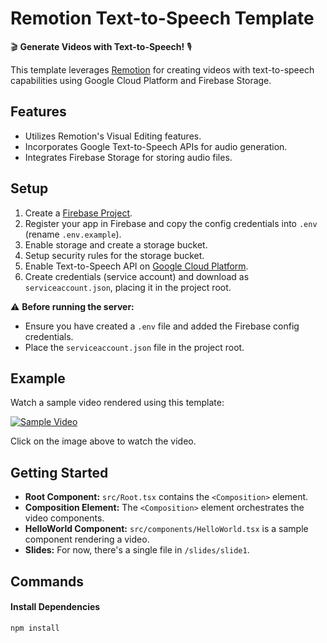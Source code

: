 # Remotion Text-to-Speech Template

🎬 **Generate Videos with Text-to-Speech!** 🎙️

This template leverages [Remotion](https://www.remotion.dev/) for creating videos with text-to-speech capabilities using Google Cloud Platform and Firebase Storage.

## Features

- Utilizes Remotion's Visual Editing features.
- Incorporates Google Text-to-Speech APIs for audio generation.
- Integrates Firebase Storage for storing audio files.

## Setup

1. Create a [Firebase Project](https://console.firebase.google.com/).
2. Register your app in Firebase and copy the config credentials into `.env` (rename `.env.example`).
3. Enable storage and create a storage bucket.
4. Setup security rules for the storage bucket.
5. Enable Text-to-Speech API on [Google Cloud Platform](https://console.cloud.google.com/apis/library/texttospeech.googleapis.com).
6. Create credentials (service account) and download as `serviceaccount.json`, placing it in the project root.

⚠️ **Before running the server:**
   - Ensure you have created a `.env` file and added the Firebase config credentials.
   - Place the `serviceaccount.json` file in the project root.

## Example

Watch a sample video rendered using this template:

[![Sample Video](https://img.youtube.com/vi/ujB-F2BdIJ8/0.jpg)](https://youtu.be/ujB-F2BdIJ8)

Click on the image above to watch the video.

## Getting Started

- **Root Component:** `src/Root.tsx` contains the `<Composition>` element.
- **Composition Element:** The `<Composition>` element orchestrates the video components.
- **HelloWorld Component:** `src/components/HelloWorld.tsx` is a sample component rendering a video.
- **Slides:** For now, there's a single file in `/slides/slide1`.

## Commands

#### Install Dependencies

```console
npm install
